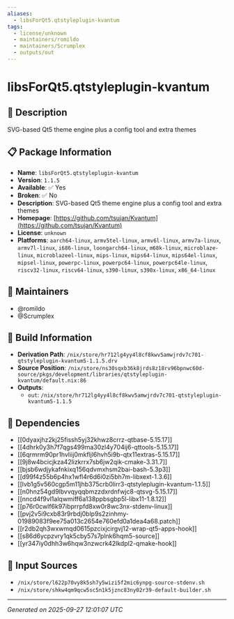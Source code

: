 ```yaml
---
aliases:
  - libsForQt5.qtstyleplugin-kvantum
tags:
  - license/unknown
  - maintainers/romildo
  - maintainers/Scrumplex
  - outputs/out
---
```


# libsForQt5.qtstyleplugin-kvantum

## 📝 Description

SVG-based Qt5 theme engine plus a config tool and extra themes

## 📋 Package Information

- **Name**: `libsForQt5.qtstyleplugin-kvantum`
- **Version**: `1.1.5`
- **Available**: ✅ Yes
- **Broken**: ✅ No
- **Description**: SVG-based Qt5 theme engine plus a config tool and extra themes
- **Homepage**: [https://github.com/tsujan/Kvantum](https://github.com/tsujan/Kvantum)
- **License**: `unknown`
- **Platforms**: `aarch64-linux`, `armv5tel-linux`, `armv6l-linux`, `armv7a-linux`, `armv7l-linux`, `i686-linux`, `loongarch64-linux`, `m68k-linux`, `microblaze-linux`, `microblazeel-linux`, `mips-linux`, `mips64-linux`, `mips64el-linux`, `mipsel-linux`, `powerpc-linux`, `powerpc64-linux`, `powerpc64le-linux`, `riscv32-linux`, `riscv64-linux`, `s390-linux`, `s390x-linux`, `x86_64-linux`
## 👥 Maintainers

- @romildo
- @Scrumplex


## 🔧 Build Information

- **Derivation Path**: `/nix/store/hr712lg4yy4l8cf8kwv5amwjrdv7c701-qtstyleplugin-kvantum5-1.1.5.drv`
- **Source Position**: `/nix/store/ns30sqxb36k8jrds8z18rv96bpnwc60d-source/pkgs/development/libraries/qtstyleplugin-kvantum/default.nix:86`
- **Outputs**:
  - `out`:  `/nix/store/hr712lg4yy4l8cf8kwv5amwjrdv7c701-qtstyleplugin-kvantum5-1.1.5`

## 🔗 Dependencies

- [[0dyaxjhz2kj25fissh5yj32khwz8crrz-qtbase-5.15.17]]
- [[4dhrk0y3h7f7qgs499ma30zl4y704ij6-qttools-5.15.17]]
- [[6qrmrm90pr1hvliij0mkfljl6hvh5i9b-qtx11extras-5.15.17]]
- [[9j8w4bcicjkza42lizkrrx7sb6jw2qik-cmake-3.31.7]]
- [[bjsb6wdjykafnkixq156qdvmxhsm2bai-bash-5.3p3]]
- [[d99f4z55b6p4hx1wfl4r6d6i0zi5bh7m-libxext-1.3.6]]
- [[lvb1g5v560cgp5m11jhb375crb0lirr3-qtstyleplugin-kvantum-1.1.5]]
- [[n0hnz54gd9lbvvqyqqbmzzdxrdnfwjc8-qtsvg-5.15.17]]
- [[nncd4f9vl1alqwmiff6a138ppbsgbp5l-libx11-1.8.12]]
- [[p76r0cwlf6k97ibprrpfd8xw0r8wc3nx-stdenv-linux]]
- [[pvj2v5i9cxb83r9rbdj0blp9s2zinhmy-01989083f9ee75a013c2654e760efd0a1dea4a68.patch]]
- [[r2db2qh3wxwmqd0615pzcixjcirgvj12-wrap-qt5-apps-hook]]
- [[s86d6ycpzvry1qk5cby57s7plnk6hqm5-source]]
- [[yr347iy0dhh3w6hqw3nzwcrk42lkdpl2-qmake-hook]]

## 📁 Input Sources

- `/nix/store/l622p70vy8k5sh7y5wizi5f2mic6ynpg-source-stdenv.sh`
- `/nix/store/shkw4qm9qcw5sc5n1k5jznc83ny02r39-default-builder.sh`

---
*Generated on 2025-09-27 12:01:07 UTC*
